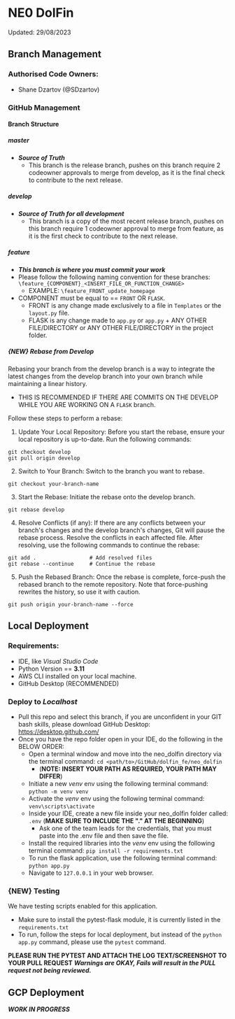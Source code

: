 # NE0 DolFin 
Updated: 29/08/2023

## Branch Management
### Authorised Code Owners:
* Shane Dzartov (@SDzartov)

### GitHub Management 
#### Branch Structure
##### master
* ***Source of Truth***
	* This branch is the release branch, pushes on this branch require 2 codeowner approvals to merge from develop, as it is the final check to contribute to the next release. 

##### develop
* ***Source of Truth for all development***
	* This branch is a copy of the most recent release branch, pushes on this branch require 1 codeowner approval to merge from feature, as it is the first check to contribute to the next release. 

##### feature
* ***This branch is where you must commit your work***
* Please follow the following naming convention for these branches: ```\feature_{COMPONENT}_<INSERT_FILE_OR_FUNCTION_CHANGE>``` 
	* EXAMPLE: ```\feature_FRONT_update_homepage```
* COMPONENT must be equal to == ```FRONT``` OR ```FLASK```.
	* FRONT is any change made exclusively to a file in ```Templates``` or the ```layout.py``` file.
	* FLASK is any change made to ```app.py``` or ```app.py``` + ANY OTHER FILE/DIRECTORY or ANY OTHER FILE/DIRECTORY in the project folder.   

##### {NEW} Rebase from Develop 
Rebasing your branch from the develop branch is a way to integrate the latest changes from the develop branch into your own branch while maintaining a linear history. 
* THIS IS RECOMMENDED IF THERE ARE COMMITS ON THE DEVELOP WHILE YOU ARE WORKING ON A ```FLASK``` branch.

Follow these steps to perform a rebase:

1. Update Your Local Repository:
	Before you start the rebase, ensure your local repository is up-to-date. Run the following commands:

```
git checkout develop
git pull origin develop
```
2. Switch to Your Branch:
	Switch to the branch you want to rebase.

```
git checkout your-branch-name
```

3. Start the Rebase:
	Initiate the rebase onto the develop branch.

```
git rebase develop
```

4. Resolve Conflicts (if any):
	If there are any conflicts between your branch's changes and the develop branch's changes, Git will pause the rebase process. Resolve the conflicts in each affected file. After resolving, use the following commands to continue the rebase:
```
git add .                 # Add resolved files
git rebase --continue     # Continue the rebase
```

5. Push the Rebased Branch:
	Once the rebase is complete, force-push the rebased branch to the remote repository. Note that force-pushing rewrites the history, so use it with caution.

```
git push origin your-branch-name --force
```

## Local Deployment
### Requirements:
* IDE, like *Visual Studio Code*
* Python Version == **3.11**
* AWS CLI installed on your local machine.
* GitHub Desktop (RECOMMENDED)

### Deploy to ***Localhost***
* Pull this repo and select this branch, if you are unconfident in your GIT bash skills, please download GitHub Desktop: https://desktop.github.com/
* Once you have the repo folder open in your IDE, do the following in the BELOW ORDER:
	* Open a terminal window and move into the neo_dolfin directory via the terminal command: ```cd <path/to>/GitHub/dolfin_fe/neo_dolfin```
 		* (**NOTE: INSERT YOUR PATH AS REQUIRED, YOUR PATH MAY DIFFER**)  
  * Initiate a new *venv* env using the following terminal command: ```python -m venv venv``` 
  * Activate the *venv* env using the following terminal command: ```venv\scripts\activate```
  * Inside your IDE, create a new file inside your neo_dolfin folder called: ```.env``` (**MAKE SURE TO INCLUDE THE "." AT THE BEGINNING**) 
	* Ask one of the team leads for the credentials, that you must paste into the .env file and then save the file. 
  * Install the required libraries into the *venv* env using the following terminal command: ```pip install -r requirements.txt``` 
  * To run the flask application, use the following terminal command: ```python app.py``` 
  * Navigate to ```127.0.0.1``` in your web browser. 

### {NEW} Testing
We have testing scripts enabled for this application. 
* Make sure to install the pytest-flask module, it is currently listed in the ```requirements.txt ```
* To run, follow the steps for local deployment, but instead of the ```python app.py``` command, please use the ```pytest``` command. 

**PLEASE RUN THE PYTEST AND ATTACH THE LOG TEXT/SCREENSHOT TO YOUR PULL REQUEST**
***Warnings are OKAY, Fails will result in the PULL request not being reviewed.*** 

## GCP Deployment 
***WORK IN PROGRESS***

